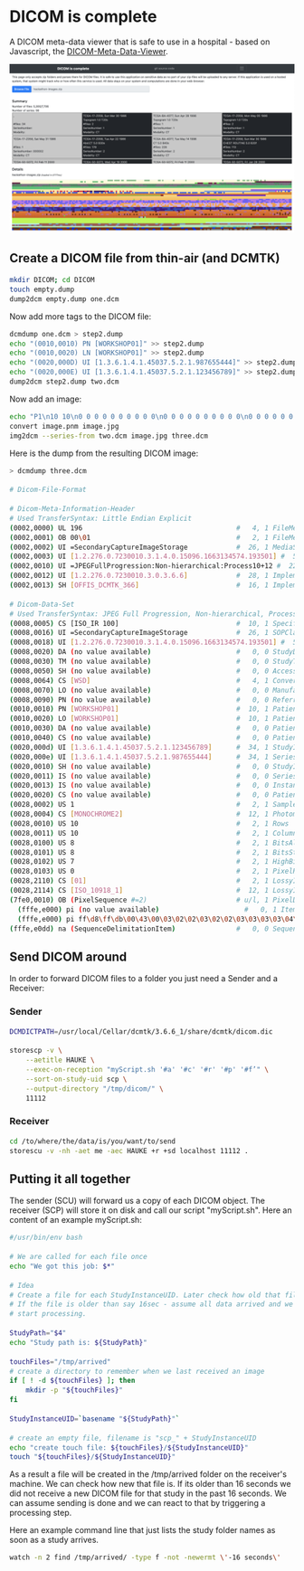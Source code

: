 # DICOM is complete

A DICOM meta-data viewer that is safe to use in a hospital - based on Javascript, the   [DICOM-Meta-Data-Viewer](https://haukebartsch.github.io/dicom-meta-data-viewer/).

![Example screenshot after loading data](/docs/teaser.png "DICOM meta-data viewer after loading example DICOM from a zip-file.")

## Create a DICOM file from thin-air (and DCMTK)

```bash
mkdir DICOM; cd DICOM
touch empty.dump
dump2dcm empty.dump one.dcm
```

Now add more tags to the DICOM file:

```bash
dcmdump one.dcm > step2.dump
echo "(0010,0010) PN [WORKSHOP01]" >> step2.dump
echo "(0010,0020) LN [WORKSHOP01]" >> step2.dump
echo "(0020,000D) UI [1.3.6.1.4.1.45037.5.2.1.987655444]" >> step2.dump
echo "(0020,000E) UI [1.3.6.1.4.1.45037.5.2.1.123456789]" >> step2.dump
dump2dcm step2.dump two.dcm
```

Now add an image:

```bash
echo "P1\n10 10\n0 0 0 0 0 0 0 0 0 0\n0 0 0 0 0 0 0 0 0 0\n0 0 0 0 0 0 0 0 0 0\n0 0 0 0 0 0 0 0 0 0\n0 0 0 0 0 0 0 0 0 0\n0 0 0 0 0 0 0 0 0 0\n0 0 0 0 0 0 0 0 0 0\n0 0 0 0 0 0 0 0 0 0\n0 0 0 0 0 0 0 0 0 0\n0 0 0 0 0 0 0 0 0 0\n" > image.pnm
convert image.pnm image.jpg
img2dcm --series-from two.dcm image.jpg three.dcm
```

Here is the dump from the resulting DICOM image:

```bash
> dcmdump three.dcm 

# Dicom-File-Format

# Dicom-Meta-Information-Header
# Used TransferSyntax: Little Endian Explicit
(0002,0000) UL 196                                      #   4, 1 FileMetaInformationGroupLength
(0002,0001) OB 00\01                                    #   2, 1 FileMetaInformationVersion
(0002,0002) UI =SecondaryCaptureImageStorage            #  26, 1 MediaStorageSOPClassUID
(0002,0003) UI [1.2.276.0.7230010.3.1.4.0.15096.1663134574.193501] #  50, 1 MediaStorageSOPInstanceUID
(0002,0010) UI =JPEGFullProgression:Non-hierarchical:Process10+12 #  22, 1 TransferSyntaxUID
(0002,0012) UI [1.2.276.0.7230010.3.0.3.6.6]            #  28, 1 ImplementationClassUID
(0002,0013) SH [OFFIS_DCMTK_366]                        #  16, 1 ImplementationVersionName

# Dicom-Data-Set
# Used TransferSyntax: JPEG Full Progression, Non-hierarchical, Process 10+12
(0008,0005) CS [ISO_IR 100]                             #  10, 1 SpecificCharacterSet
(0008,0016) UI =SecondaryCaptureImageStorage            #  26, 1 SOPClassUID
(0008,0018) UI [1.2.276.0.7230010.3.1.4.0.15096.1663134574.193501] #  50, 1 SOPInstanceUID
(0008,0020) DA (no value available)                     #   0, 0 StudyDate
(0008,0030) TM (no value available)                     #   0, 0 StudyTime
(0008,0050) SH (no value available)                     #   0, 0 AccessionNumber
(0008,0064) CS [WSD]                                    #   4, 1 ConversionType
(0008,0070) LO (no value available)                     #   0, 0 Manufacturer
(0008,0090) PN (no value available)                     #   0, 0 ReferringPhysicianName
(0010,0010) PN [WORKSHOP01]                             #  10, 1 PatientName
(0010,0020) LO [WORKSHOP01]                             #  10, 1 PatientID
(0010,0030) DA (no value available)                     #   0, 0 PatientBirthDate
(0010,0040) CS (no value available)                     #   0, 0 PatientSex
(0020,000d) UI [1.3.6.1.4.1.45037.5.2.1.123456789]      #  34, 1 StudyInstanceUID
(0020,000e) UI [1.3.6.1.4.1.45037.5.2.1.987655444]      #  34, 1 SeriesInstanceUID
(0020,0010) SH (no value available)                     #   0, 0 StudyID
(0020,0011) IS (no value available)                     #   0, 0 SeriesNumber
(0020,0013) IS (no value available)                     #   0, 0 InstanceNumber
(0020,0020) CS (no value available)                     #   0, 0 PatientOrientation
(0028,0002) US 1                                        #   2, 1 SamplesPerPixel
(0028,0004) CS [MONOCHROME2]                            #  12, 1 PhotometricInterpretation
(0028,0010) US 10                                       #   2, 1 Rows
(0028,0011) US 10                                       #   2, 1 Columns
(0028,0100) US 8                                        #   2, 1 BitsAllocated
(0028,0101) US 8                                        #   2, 1 BitsStored
(0028,0102) US 7                                        #   2, 1 HighBit
(0028,0103) US 0                                        #   2, 1 PixelRepresentation
(0028,2110) CS [01]                                     #   2, 1 LossyImageCompression
(0028,2114) CS [ISO_10918_1]                            #  12, 1 LossyImageCompressionMethod
(7fe0,0010) OB (PixelSequence #=2)                      # u/l, 1 PixelData
  (fffe,e000) pi (no value available)                     #   0, 1 Item
  (fffe,e000) pi ff\d8\ff\db\00\43\00\03\02\02\03\02\02\03\03\03\03\04\03\03\04\05... # 326, 1 Item
(fffe,e0dd) na (SequenceDelimitationItem)               #   0, 0 SequenceDelimitationItem
```

## Send DICOM around

In order to forward DICOM files to a folder you just need a Sender and a Receiver:

### Sender

```bash
DCMDICTPATH=/usr/local/Cellar/dcmtk/3.6.6_1/share/dcmtk/dicom.dic 

storescp -v \
    --aetitle HAUKE \
    --exec-on-reception "myScript.sh '#a' '#c' '#r' '#p' '#f’" \
    --sort-on-study-uid scp \
    --output-directory "/tmp/dicom/" \
    11112
```

### Receiver

```bash
cd /to/where/the/data/is/you/want/to/send
storescu -v -nh -aet me -aec HAUKE +r +sd localhost 11112 .
```

## Putting it all together

The sender (SCU) will forward us a copy of each DICOM object. The receiver (SCP) will store it on disk and call our script "myScript.sh". Here an content of an example myScript.sh:

```bash
#/usr/bin/env bash

# We are called for each file once
echo "We got this job: $*"

# Idea
# Create a file for each StudyInstanceUID. Later check how old that file is.
# If the file is older than say 16sec - assume all data arrived and we can
# start processing.

StudyPath="$4"
echo "Study path is: ${StudyPath}"

touchFiles="/tmp/arrived"
# create a directory to remember when we last received an image
if [ ! -d ${touchFiles} ]; then
    mkdir -p "${touchFiles}"
fi

StudyInstanceUID=`basename "${StudyPath}"`

# create an empty file, filename is "scp_" + StudyInstanceUID
echo "create touch file: ${touchFiles}/${StudyInstanceUID}"
touch "${touchFiles}/${StudyInstanceUID}"
```

As a result a file will be created in the /tmp/arrived folder on the receiver's machine. We can check how new that file is. If its older than 16 seconds we did not receive a new DICOM file for that study in the past 16 seconds. We can assume sending is done and we can react to that by triggering a processing step.

Here an example command line that just lists the study folder names as soon as a study arrives.

```bash
watch -n 2 find /tmp/arrived/ -type f -not -newermt \'-16 seconds\'
```
